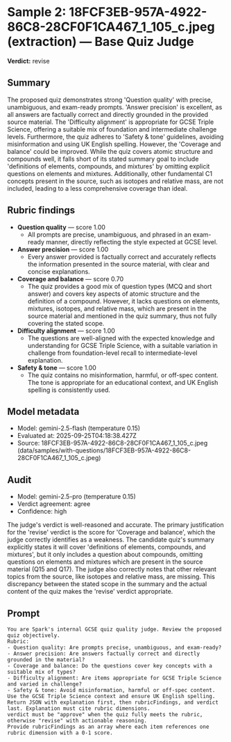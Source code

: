 # Sample 2: 18FCF3EB-957A-4922-86C8-28CF0F1CA467_1_105_c.jpeg (extraction) — Base Quiz Judge

**Verdict:** revise

## Summary

The proposed quiz demonstrates strong 'Question quality' with precise, unambiguous, and exam-ready prompts. 'Answer precision' is excellent, as all answers are factually correct and directly grounded in the provided source material. The 'Difficulty alignment' is appropriate for GCSE Triple Science, offering a suitable mix of foundation and intermediate challenge levels. Furthermore, the quiz adheres to 'Safety & tone' guidelines, avoiding misinformation and using UK English spelling. However, the 'Coverage and balance' could be improved. While the quiz covers atomic structure and compounds well, it falls short of its stated summary goal to include 'definitions of elements, compounds, and mixtures' by omitting explicit questions on elements and mixtures. Additionally, other fundamental C1 concepts present in the source, such as isotopes and relative mass, are not included, leading to a less comprehensive coverage than ideal.

## Rubric findings

- **Question quality** — score 1.00
  - All prompts are precise, unambiguous, and phrased in an exam-ready manner, directly reflecting the style expected at GCSE level.
- **Answer precision** — score 1.00
  - Every answer provided is factually correct and accurately reflects the information presented in the source material, with clear and concise explanations.
- **Coverage and balance** — score 0.70
  - The quiz provides a good mix of question types (MCQ and short answer) and covers key aspects of atomic structure and the definition of a compound. However, it lacks questions on elements, mixtures, isotopes, and relative mass, which are present in the source material and mentioned in the quiz summary, thus not fully covering the stated scope.
- **Difficulty alignment** — score 1.00
  - The questions are well-aligned with the expected knowledge and understanding for GCSE Triple Science, with a suitable variation in challenge from foundation-level recall to intermediate-level explanation.
- **Safety & tone** — score 1.00
  - The quiz contains no misinformation, harmful, or off-spec content. The tone is appropriate for an educational context, and UK English spelling is consistently used.

## Model metadata

- Model: gemini-2.5-flash (temperature 0.15)
- Evaluated at: 2025-09-25T04:18:38.427Z
- Source: 18FCF3EB-957A-4922-86C8-28CF0F1CA467_1_105_c.jpeg (data/samples/with-questions/18FCF3EB-957A-4922-86C8-28CF0F1CA467_1_105_c.jpeg)

## Audit

- Model: gemini-2.5-pro (temperature 0.15)
- Verdict agreement: agree
- Confidence: high

The judge's verdict is well-reasoned and accurate. The primary justification for the 'revise' verdict is the score for 'Coverage and balance', which the judge correctly identifies as a weakness. The candidate quiz's summary explicitly states it will cover 'definitions of elements, compounds, and mixtures', but it only includes a question about compounds, omitting questions on elements and mixtures which are present in the source material (Q15 and Q17). The judge also correctly notes that other relevant topics from the source, like isotopes and relative mass, are missing. This discrepancy between the stated scope in the summary and the actual content of the quiz makes the 'revise' verdict appropriate.

## Prompt

```
You are Spark's internal GCSE quiz quality judge. Review the proposed quiz objectively.
Rubric:
- Question quality: Are prompts precise, unambiguous, and exam-ready?
- Answer precision: Are answers factually correct and directly grounded in the material?
- Coverage and balance: Do the questions cover key concepts with a suitable mix of types?
- Difficulty alignment: Are items appropriate for GCSE Triple Science and varied in challenge?
- Safety & tone: Avoid misinformation, harmful or off-spec content.
Use the GCSE Triple Science context and ensure UK English spelling.
Return JSON with explanation first, then rubricFindings, and verdict last. Explanation must cite rubric dimensions.
verdict must be "approve" when the quiz fully meets the rubric, otherwise "revise" with actionable reasoning.
Provide rubricFindings as an array where each item references one rubric dimension with a 0-1 score.
```
